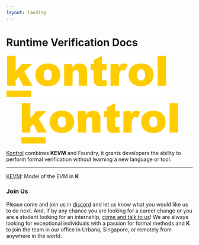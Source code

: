 ```yaml
---
layout: landing
---
```


# Runtime Verification Docs

<div align="left">

[![kontrol-logo](https://github.com/runtimeverification/gitbook-home/blob/main/.gitbook/assets/kontrol%20logo%20yellow.png?raw=true)](https://docs.runtimeverification.com/kontrol/)
<figure><img src=".gitbook/assets/kontrol logo yellow.png" alt=""><figcaption></figcaption></figure>

</div>

[Kontrol](http://127.0.0.1:5000/o/MwuC1PgHx91Qm96rVCnq/s/T2KVb4tqbNdAsPxsEyPQ/ "mention") combines **KEVM** and Foundry, it grants developers the ability to perform formal verification without learning a new language or tool.&#x20;

***

[KEVM](http://127.0.0.1:5000/o/MwuC1PgHx91Qm96rVCnq/s/nXIoktUrQI0xNHjxIyRH/ "mention"): Model of the EVM in **K**

### Join Us

Please come and join us in [discord](https://discord.com/invite/CurfmXNtbN) and let us know what you would like us to do next. And, if by any chance you are looking for a career change or you are a student looking for an internship, [come and talk to us](https://runtimeverification.com/careers)! We are always looking for exceptional individuals with a passion for formal methods and **K** to join the team in our office in Urbana, Singapore, or remotely from anywhere in the world.
